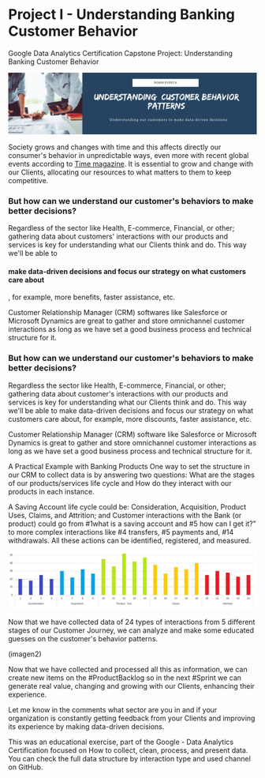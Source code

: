 # Project I - Understanding Banking Customer Behavior
Google Data Analytics Certification Capstone Project: Understanding Banking Customer Behavior

<img src="https://github.com/robspuerta/Project-I---Understanding-Banking-Customer-Behavior/blob/main/Dise%C3%B1o%20sin%20t%C3%ADtulo.png" alt="Robin Puerta Business Process Analyst + Product Analyst">

Society grows and changes with time and this affects directly our consumer's behavior in unpredictable ways, even more with recent global events according to [Time magazine](https://time.com/5947302/covid-19-data/). It is essential to grow and change with our Clients, allocating our resources to what matters to them to keep competitive. 

### But how can we understand our customer's behaviors to make better decisions?

Regardless of the sector like Health, E-commerce, Financial, or other; gathering data about customers' interactions with our products and services is key for understanding what our Clients think and do. This way we'll be able to <h4>make data-driven decisions and focus our strategy on what customers care about</h4>, for example, more benefits, faster assistance, etc. 

Customer Relationship Manager (CRM) softwares like Salesforce or Microsoft Dynamics are great to gather and store omnichannel customer interactions as long as we have set a good business process and technical structure for it.




### But how can we understand our customer's behaviors to make better decisions?
Regardless the sector like Health, E-commerce, Financial, or other; gathering data about customer's interactions with our products and services is key for understanding what our Clients think and do. This way we'll be able to make data-driven decisions and focus our strategy on what customers care about, for example, more discounts, faster assistance, etc. 

Customer Relationship Manager (CRM) software like Salesforce or Microsoft Dynamics is great to gather and store omnichannel customer interactions as long as we have set a good business process and technical structure for it.

A Practical Example with Banking Products
One way to set the structure in our CRM to collect data is by answering two questions: What are the stages of our products/services life cycle and How do they interact with our products in each instance. 

A Saving Account life cycle could be: Consideration, Acquisition, Product Uses, Claims, and Attrition; and Customer interactions with the Bank (or product) could go from #1what is a saving account and #5 how can I get it?" to more complex interactions like #4 transfers, #5 payments and, #14 withdrawals. All these actions can be identified, registered, and measured.

<img src="https://github.com/robspuerta/Project-I---Understanding-Banking-Customer-Behavior/blob/main/CustomerPatterns.jpg" alt="Robin Puerta Business Process Analyst + Product Analyst">

Now that we have collected data of 24 types of interactions from 5 different stages of our Customer Journey, we can analyze and make some educated guesses on the customer's behavior patterns. 

(imagen2)

Now that we have collected and processed all this as information, we can create new items on the #ProductBacklog so in the next #Sprint we can generate real value, changing and growing with our Clients, enhancing their experience.  

Let me know in the comments what sector are you in and if your organization is constantly getting feedback from your Clients and improving its experience by making data-driven decisions.   

This was an educational exercise, part of the Google - Data Analytics Certification focused on How to collect, clean, process, and present data. You can check the full data structure by interaction type and used channel on GitHub. 
